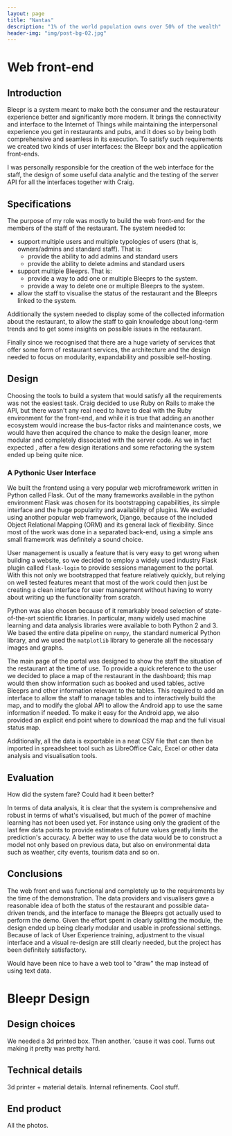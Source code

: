 ```yaml
---
layout: page
title: "Nantas"
description: "1% of the world population owns over 50% of the wealth"
header-img: "img/post-bg-02.jpg"
---
```


# Web front-end

## Introduction
Bleepr is a system meant to make both the consumer and the restaurateur
experience better and significantly more modern. It brings the connectivity and
interface to the Internet of Things while maintaining the interpersonal
experience you get in restaurants and pubs, and it does so by being both
comprehensive and seamless in its execution. To satisfy such requirements we
created two kinds of user interfaces: the Bleepr box and the application
front-ends.

I was personally responsible for the creation of the web interface for the
staff, the design of some useful data analytic and the testing of the server API
for all the interfaces together with Craig.

## Specifications
The purpose of my role was mostly to build the web front-end for the members of
the staff of the restaurant. The system needed to:
* support multiple users and multiple typologies of users (that is,
  owners/admins and standard staff). That is:
  - provide the ability to add admins and standard users
  - provide the ability to delete admins and standard users
* support multiple Bleeprs. That is:
  - provide a way to add one or multiple Bleeprs to the system.
  - provide a way to delete one or multiple Bleeprs to the system.
* allow the staff to visualise the status of the restaurant and the Bleeprs
  linked to the system.

Additionally the system needed to display some of the collected information
about the restaurant, to allow the staff to gain knowledge about long-term
trends and to get some insights on possible issues in the restaurant.

Finally since we recognised that there are a huge variety of services that offer
some form of restaurant services, the architecture and the design needed to
focus on modularity, expandability and possible self-hosting.

## Design
Choosing the tools to build a system that would satisfy all the requirements was
not the easiest task. Craig decided to use Ruby on Rails to make the API, but
there wasn't any real need to have to deal with the Ruby environment for the
front-end, and while it is true that adding an another ecosystem would increase
the bus-factor risks and maintenance costs, we would have then acquired the
chance to make the design leaner, more modular and completely dissociated with
the server code. As we in fact expected , after a few design iterations and some
refactoring the system ended up being quite nice.

### A Pythonic User Interface

We built the frontend using a very popular web microframework written in
Python called Flask. Out of the many frameworks available in the python
environment Flask was chosen for its bootstrapping capabilities, its simple interface
and the huge popularity and availability of plugins. We excluded using another popular web
framework, Django, because of the included Object Relational Mapping (ORM) and
its general lack of flexibility. Since most of the work was done in a separated
back-end, using a simple ans small framework was definitely a sound choice.

User management is usually a feature that is very easy to get wrong when
building a website, so we decided to employ a widely used industry Flask plugin
called `flask-login` to provide sessions management to the portal. With this not
only we bootstrapped that feature relatively quickly, but relying on well tested
features meant that most of the work could then just be creating a clean
interface for user management without having to worry about writing up the
functionality from scratch.

Python was also chosen because of it remarkably broad selection of
state-of-the-art scientific libraries. In particular, many widely used machine
learning and data analysis libraries were available to both Python 2 and 3. We
based the entire data pipeline on `numpy`, the standard numerical Python
library, and we used the `matplotlib` library to generate all the necessary
images and graphs.

The main page of the portal was designed to show the staff the situation of the
restaurant at the time of use. To provide a quick reference to the user we
decided to place a map of the restaurant in the dashboard; this map would then
show information such as booked and used tables, active Bleeprs and
other information relevant to the tables. This required to add an interface to
allow the staff to manage tables and to interactively build the map, and to
modify the global API to allow the Android app to use the same information if
needed. To make it easy for the Android app, we also provided an explicit end
point where to download the map and the full visual status map.

Additionally, all the data is exportable in a neat CSV file that can then be
imported in spreadsheet tool such as LibreOffice Calc, Excel or other data
analysis and visualisation tools.

## Evaluation
How did the system fare? Could had it been better?

In terms of data analysis, it is clear that the system is comprehensive and
robust in terms of what's visualised, but much of the power of machine learning
has not been used yet. For instance using only the gradient of the last few data
points to provide estimates of future values greatly limits the prediction's
accuracy. A better way to use the data would be to construct a model not only
based on previous data, but also on environmental data such as weather, city
events, tourism data and so on.

## Conclusions

The web front end was functional and completely up to the requirements by the
time of the demonstration. The data providers and visualisers gave a reasonable
idea of both the status of the restaurant and possible data-driven trends, and
the interface to manage the Bleeprs got actually used to perform the demo. Given
the effort spent in clearly splitting the module, the design ended up being
clearly modular and usable in professional settings. Because of lack of User
Experience training, adjustment to the visual interface and a visual re-design
are still clearly needed, but the project has been definitely satisfactory.

Would have been nice to have a web tool to "draw" the map instead of using text data.

# Bleepr Design

## Design choices

We needed a 3d printed box. Then another. 'cause it was cool. Turns out making
it pretty was pretty hard.

## Technical details

3d printer + material details. Internal refinements. Cool stuff.

## End product

All the photos.
